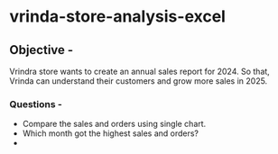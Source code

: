 # vrinda-store-analysis-excel

## Objective - 
Vrindra store wants to create an annual sales report for 2024. So that, Vrinda can understand their customers and grow more sales in 2025.

### Questions - 

- Compare the sales and orders using single chart.
- Which month got the highest sales and orders?
- 
